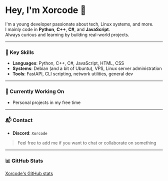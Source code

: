 # Hey, I'm Xorcode 👋

I'm a young developer passionate about tech, Linux systems, and more.  
I mainly code in **Python**, **C++**, **C#**, and **JavaScript**.  
Always curious and learning by building real-world projects.

---

### 🧠 Key Skills

- **Languages**: Python, C++, C#, JavaScript, HTML, CSS  
- **Systems**: Debian (and a bit of Ubuntu), VPS, Linux server administration  
- **Tools**: FastAPI, CLI scripting, network utilities, general dev

---

### 🚀 Currently Working On

- Personal projects in my free time  

---

### 📬 Contact

- **Discord**: `Xorcode`  
> Feel free to add me if you want to chat or collaborate on something

---

### 📊 GitHub Stats

[Xorcode's GitHub stats](https://github-readme-stats.vercel.app/api?username=Xorcode&show_icons=true&theme=dark&hide_title=true)
